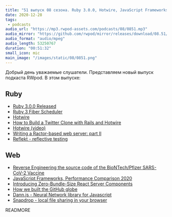 ```yaml
---
title: "51 выпуск 08 сезона. Ruby 3.0.0, Hotwire, JavaScript Frameworks, Performance Comparison 2020, Dann.js и прочее"
date: 2020-12-28
tags:
 - podcasts
audio_url: "https://mp3.rwpod-assets.com/podcasts/08/0851.mp3"
audio_mirror: "https://github.com/rwpod/mirror/releases/download/08.51/0851.mp3"
audio_format: "audio/mpeg"
audio_length: 53250767
duration: "00:51:32"
small_icon: mic
main_image: "/images/static/08/0851.png"
---
```


Добрый день уважаемые слушатели. Представляем новый выпуск подкаста RWpod. В этом выпуске:

## Ruby

 - [Ruby 3.0.0 Released](https://www.ruby-lang.org/en/news/2020/12/25/ruby-3-0-0-released/)
 - [Ruby 3 Fiber Scheduler](https://coderemixer.com/2020/12/22/ruby-3-fiber-scheduler-evt-dev-log-en/)
 - [Hotwire](https://hotwire.dev/)
 - [How to Build a Twitter Clone with Rails and Hotwire](https://robrace.dev/build-a-twitter-clone-with-rails-hotwire/)
 - [Hotwire (video)](https://www.driftingruby.com/episodes/hotwire)
 - [Writing a Ractor-based web server: part II](https://kirshatrov.com/2020/12/27/ractor-web-server-part-two/)
 - [Reflekt - reflective testing](https://github.com/refIekt/reflekt)

## Web

 - [Reverse Engineering the source code of the BioNTech/Pfizer SARS-CoV-2 Vaccine](https://berthub.eu/articles/posts/reverse-engineering-source-code-of-the-biontech-pfizer-vaccine/)
 - [JavaScript Frameworks, Performance Comparison 2020](https://medium.com/javascript-in-plain-english/javascript-frameworks-performance-comparison-2020-cd881ac21fce)
 - [Introducing Zero-Bundle-Size React Server Components](https://reactjs.org/blog/2020/12/21/data-fetching-with-react-server-components.html)
 - [How we built the GitHub globe](https://github.blog/2020-12-21-how-we-built-the-github-globe/)
 - [Dann.js - Neural Network library for Javascript](https://dannjs.org/)
 - [Snapdrop - local file sharing in your browser](https://github.com/RobinLinus/snapdrop)

READMORE
